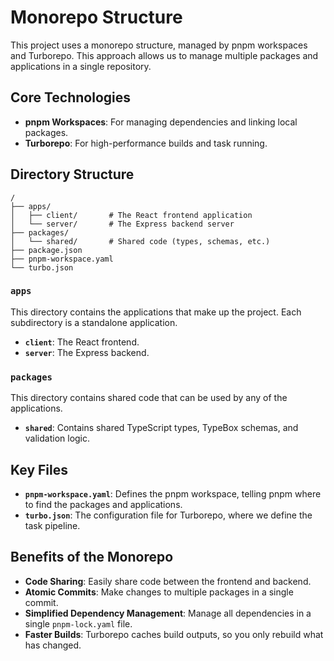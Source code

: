 # Monorepo Structure

This project uses a monorepo structure, managed by pnpm workspaces and Turborepo. This approach allows us to manage multiple packages and applications in a single repository.

## Core Technologies

- **pnpm Workspaces**: For managing dependencies and linking local packages.
- **Turborepo**: For high-performance builds and task running.

## Directory Structure

```
/
├── apps/
│   ├── client/       # The React frontend application
│   └── server/       # The Express backend server
├── packages/
│   └── shared/       # Shared code (types, schemas, etc.)
├── package.json
├── pnpm-workspace.yaml
└── turbo.json
```

### `apps`

This directory contains the applications that make up the project. Each subdirectory is a standalone application.

- **`client`**: The React frontend.
- **`server`**: The Express backend.

### `packages`

This directory contains shared code that can be used by any of the applications.

- **`shared`**: Contains shared TypeScript types, TypeBox schemas, and validation logic.

## Key Files

- **`pnpm-workspace.yaml`**: Defines the pnpm workspace, telling pnpm where to find the packages and applications.
- **`turbo.json`**: The configuration file for Turborepo, where we define the task pipeline.

## Benefits of the Monorepo

- **Code Sharing**: Easily share code between the frontend and backend.
- **Atomic Commits**: Make changes to multiple packages in a single commit.
- **Simplified Dependency Management**: Manage all dependencies in a single `pnpm-lock.yaml` file.
- **Faster Builds**: Turborepo caches build outputs, so you only rebuild what has changed.
